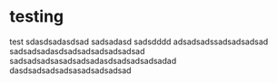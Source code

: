 # testing
test
sdasdsadasdsad
sadsadasd
sadsdddd
adsadsadssadsadsadsad
sadsadsadasdsadsadsadsadsadsad
sadsadsadsasadsadsadasdsadsadsadsadad
dasdsadsadsadsasadsadsadsad
